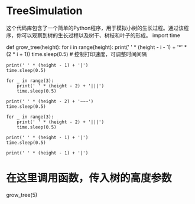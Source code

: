 # TreeSimulation
这个代码库包含了一个简单的Python程序，用于模拟小树的生长过程。通过该程序，你可以观察到树的生长过程以及树干、树枝和叶子的形成。
import time

def grow_tree(height):
    for i in range(height):
        print(' ' * (height - i - 1) + '*' * (2 * i + 1))
        time.sleep(0.5)  # 控制打印速度，可调整时间间隔

    print(' ' * (height - 1) + '|')
    time.sleep(0.5)

    for _ in range(3):
        print(' ' * (height - 2) + '|||')
        time.sleep(0.5)

    print(' ' * (height - 2) + '~~~')
    time.sleep(0.5)

    for _ in range(3):
        print(' ' * (height - 2) + '|||')
        time.sleep(0.5)

    print(' ' * (height - 1) + '|')
    time.sleep(0.5)

    print(' ' * (height - 1) + '|')

# 在这里调用函数，传入树的高度参数
grow_tree(5)
